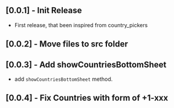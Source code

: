## [0.0.1] - Init Release

- First release, that been inspired from country_pickers

## [0.0.2] - Move files to src folder

## [0.0.3] - Add showCountriesBottomSheet

- add `showCountriesBottomSheet` method.

## [0.0.4] - Fix Countries with form of +1-xxx
